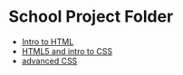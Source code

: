 # School Project Folder

<ul>
<li><a href="intro_to_html/index.html" target="_blank">Intro to HTML</a></li>
<li><a href="HTML5_intro_to_css/index.html" target="_blank">HTML5 and intro to CSS</a>
</li>
<li><a href="advanced_css/index.html" target="_blank">advanced CSS</a>
</li>
</ul>